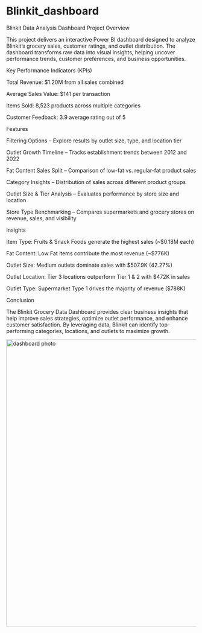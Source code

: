 # Blinkit_dashboard
Blinkit Data Analysis Dashboard
Project Overview

This project delivers an interactive Power BI dashboard designed to analyze Blinkit’s grocery sales, customer ratings, and outlet distribution.
The dashboard transforms raw data into visual insights, helping uncover performance trends, customer preferences, and business opportunities.

Key Performance Indicators (KPIs)

Total Revenue: $1.20M from all sales combined

Average Sales Value: $141 per transaction

Items Sold: 8,523 products across multiple categories

Customer Feedback: 3.9 average rating out of 5

Features

Filtering Options – Explore results by outlet size, type, and location tier

Outlet Growth Timeline – Tracks establishment trends between 2012 and 2022

Fat Content Sales Split – Comparison of low-fat vs. regular-fat product sales

Category Insights – Distribution of sales across different product groups

Outlet Size & Tier Analysis – Evaluates performance by store size and location

Store Type Benchmarking – Compares supermarkets and grocery stores on revenue, sales, and visibility

Insights

Item Type: Fruits & Snack Foods generate the highest sales (~$0.18M each)

Fat Content: Low Fat items contribute the most revenue (~$776K)

Outlet Size: Medium outlets dominate sales with $507.9K (42.27%)

Outlet Location: Tier 3 locations outperform Tier 1 & 2 with $472K in sales

Outlet Type: Supermarket Type 1 drives the majority of revenue ($788K)

Conclusion

The Blinkit Grocery Data Dashboard provides clear business insights that help improve sales strategies, optimize outlet performance, and enhance customer satisfaction. By leveraging data, Blinkit can identify top-performing categories, locations, and outlets to maximize growth.

<img width="1502" height="761" alt="dashboard photo" src="https://github.com/user-attachments/assets/778d63d4-d8a7-4116-8fbb-05083dfd4696" />
